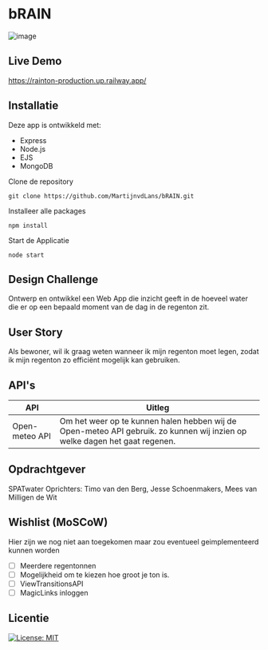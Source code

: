 # bRAIN

![image](https://github.com/Davi9898/bRAIN/assets/74150653/d6e7ac59-27d3-4cdb-b56a-b6bc9a11d0df)

## Live Demo
https://rainton-production.up.railway.app/

## Installatie

Deze app is ontwikkeld met:
* Express
* Node.js
* EJS
* MongoDB

Clone de repository
```
git clone https://github.com/MartijnvdLans/bRAIN.git
```

Installeer alle packages
```
npm install
```

Start de Applicatie
```
node start
```

## Design Challenge
Ontwerp en ontwikkel een Web App die inzicht geeft in de hoeveel water die er op een bepaald moment van de dag in de regenton zit.

## User Story
Als bewoner, wil ik graag weten wanneer ik mijn regenton moet legen, zodat ik mijn regenton zo efficiënt mogelijk kan gebruiken.

## API's
| API | Uitleg |
| ------------- | ------------- |
| Open-meteo API | Om het weer op te kunnen halen hebben wij de Open-meteo API gebruik. zo kunnen wij inzien op welke dagen het gaat regenen. |

## Opdrachtgever
SPATwater
Oprichters: Timo van den Berg, Jesse Schoenmakers, Mees van Milligen de Wit

## Wishlist (MoSCoW)
Hier zijn we nog niet aan toegekomen maar zou eventueel geimplementeerd kunnen worden
- [ ] Meerdere regentonnen
- [ ] Mogelijkheid om te kiezen hoe groot je ton is.
- [ ] ViewTransitionsAPI
- [ ] MagicLinks inloggen

## Licentie

[![License: MIT](https://img.shields.io/badge/License-MIT-yellow.svg)](https://opensource.org/licenses/MIT)

